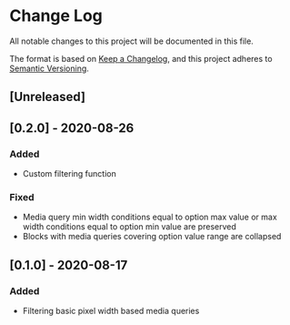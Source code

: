 # Change Log
All notable changes to this project will be documented in this file.

The format is based on [Keep a Changelog](https://keepachangelog.com/en/1.0.0/),
and this project adheres to [Semantic Versioning](https://semver.org/spec/v2.0.0.html).

## [Unreleased]

## [0.2.0] - 2020-08-26
### Added
- Custom filtering function

### Fixed
- Media query min width conditions equal to option max value or max width conditions equal to option min value are preserved
- Blocks with media queries covering option value range are collapsed

## [0.1.0] - 2020-08-17
### Added
- Filtering basic pixel width based media queries
